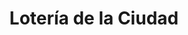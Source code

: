 ---
title: "Lotería de la Ciudad"
url: /ciudad-autonoma-de-buenos-aires/loteria-de-la-ciudad-avenida-san-martin-2/
shop: lotería
---